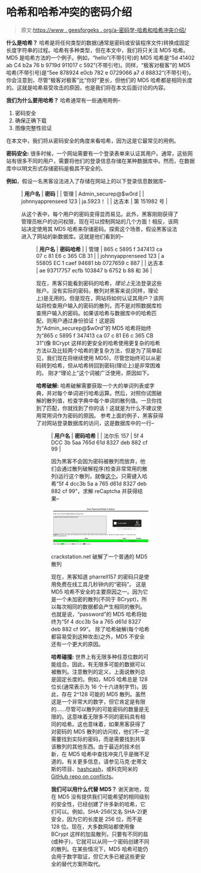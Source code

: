 # 哈希和哈希冲突的密码介绍

> 原文:[https://www . geesforgeks . org/a-密码学-哈希和哈希冲突介绍/](https://www.geeksforgeeks.org/a-cryptographic-introduction-to-hashing-and-hash-collisions/)

**什么是哈希？**
哈希是将任何类型的数据(通常是密码或安装程序文件)转换成固定长度字符串的过程。哈希有多种类型，但在本文中，我们将只关注 MD5 哈希。MD5 是哈希方法的一个例子。例如，“hello”(不带引号)的 MD5 哈希是“5d 41402 ab C4 b2a 76 b 9719d 911017 c 592”(不带引号)。同样，“极客对极客”的 MD5 哈希(不带引号)是“5ee 878924 e0cb 782 e 0729066 a7 d 88832”(不带引号)。你会注意到，尽管“极客对极客”比“你好”更长，但他们的 MD5 哈希都是相同长度的。这就是哈希易受攻击的原因，也是我们将在本文后面讨论的内容。

**我们为什么要用哈希？**
哈希通常有一些通用用例–

1.  密码安全
2.  确保正确下载
3.  图像完整性验证

在本文中，我们将从密码安全的角度来看哈希，因为这是它最常见的用例。

**密码安全:**
很多时候，一个网站需要有一个登录表单来认证其用户。通常，这些网站有很多不同的用户，需要将他们的登录信息存储在某种数据库中。然而，在数据库中以明文形式存储密码是极其不安全的。

**例如**，假设一名黑客设法进入了存储在网站上的以下登录信息数据库–

<figure class="table">

| **用户名** | **密码** |
| 管理 | Admin_securep@$w0rd |
| johnnyapprenseed 123 | ja.5923！ |
| 达吉本 | 第 151982 号 |

从这个表中，每个用户的密码变得显而易见。此外，黑客刚刚获得了管理员帐户的访问权限，现在可以控制网站的几个方面！相反，该网站决定使用其 MD5 哈希来存储密码。探索这个场景，假设黑客设法进入了网站的新数据库。这就是他们看到的–

<figure class="table">

| **用户名** | **密码哈希** |
| 管理 | 865 c 5895 f 347413 ca 07 c 81 E6 c 365 CB 31 |
| johnnyapprenseed 123 | a 55805 EC 1 caef 94681 bb 0727659 c 887 |
| 达吉本 | ae 93717757 ecfb 103847 b 6752 b 88 和 36 |

现在，黑客只能看到密码的哈希，*理论上*无法登录这些账户。没有实际的密码，散列对黑客来说(同样，理论上)是无用的。但是现在，网站将如何认证其用户？该网站将检查用户输入的密码的散列，而不是对照数据库检查用户输入的密码。如果该哈希与数据库中的哈希匹配，则用户通过身份验证！这是因为“Admin_securep@$w0rd”的 MD5 哈希将始终为“865 c 5895 f 347413 ca 07 c 81 E6 c 365 CB 31”(像 BCrypt 这样的更安全的哈希使用更复杂的哈希方法以及比较两个哈希的更复杂方法，但是为了简单起见，我们现在将继续使用 MD5)，尽管您始终可以从密码转到哈希，但从哈希转回到密码(理论上)是非常困难的。
刚才“理论上”这个词被广泛使用，原因如下。

**哈希破解:**
哈希破解需要获取一个大的单词列表或字典，并对每个单词进行哈希运算。然后，对照你试图破解的散列值，检查字典中每个单词的散列值。一旦你找到了匹配，你就找到了你的话！这就是为什么不建议使用常用词作为密码的原因。
参考上面的例子，黑客获得了对网站登录数据库的访问，这是数据库中的一行–

<figure class="table">

| **用户名** | **密码哈希** |
| 法尔乐 157 | 5f 4 DCC 3b 5aa 765d 61d 8327 deb 882 cf 99 |

因为黑客不会因为密码被散列而放弃，他们会通过散列破解程序(检查非常常用的散列)运行这个散列，就像[这个](https://crackstation.net/)。只需键入哈希“5f 4 dcc3b 5a a 765 d61d 8327 deb 882 cf 99”，求解 reCaptcha 并获得结果–

![](img/1552932dc70352bea29237df0c6658a8.png)

crackstation.net 破解了一个普通的 MD5 散列

现在，黑客知道 pharrell157 的密码只是使用免费在线工具几秒钟内的“密码”。
这是 MD5 哈希不安全的主要原因之一。因为它是一个未加密的散列(不同于 BCrypt)，所以每次相同的数据都会产生相同的散列。也就是说，“password”的 MD5 哈希将始终为“5f 4 dcc3b 5a a 765 d61d 8327 deb 882 cf 99”。
除了哈希破解(每个哈希都容易受到这种攻击)之外，MD5 不安全还有一个更大的原因。

**哈希碰撞:**
世界上有无限多种任意位数的可能组合。因此，有无限多可能的数据可以被散列。注意散列的定义，上面说散列总是固定长度的。例如，MD5 哈希总是 128 位长(通常表示为 16 个十六进制字节)。因此，存在 2^128 可能的 MD5 散列。虽然这是一个非常大的数字，但它肯定是有限的……尽管可以散列的可能密码的数量是无限的。这意味着无限多不同的密码具有相同的哈希。这也意味着，如果黑客获得了对密码的 MD5 散列的访问权，他们不一定需要找到实际的密码，而是需要找到共享该散列的其他东西。由于最近的技术创新，在 MD5 哈希中查找冲突几乎是微不足道的。有关更多信息，请参见马克·史蒂文斯的项目、[hashcash](https://github.com/cr-marcstevens/hashclash)，或科克阿米的[GitHub repo on conflicts](https://github.com/corkami/collisions)。

**我们可以用什么代替 MD5？**
谢天谢地，现在 MD5 没有提供我们可能希望的相同级别的安全性，已经创建了许多新的哈希，它们可以。例如，SHA-256(又名 SHA-2)更安全，因为它的长度是 256 位，而不是 128 位。现在，大多数网站都使用像 BCrypt 这样的加盐散列，只要有不同的盐(或种子)，它就可以从同一个密码创建不同的散列。在某些情况下，MD5 哈希可能仍会用于数字取证，但它大多已被这些更安全的替代方案所取代。

</figure>

</figure>

</figure>